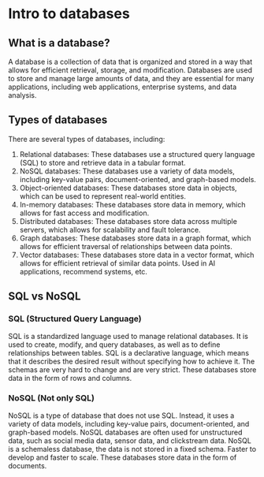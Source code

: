 # Intro to databases

## What is a database?

A database is a collection of data that is organized and stored in a way that allows for efficient retrieval, storage, and modification. Databases are used to store and manage large amounts of data, and they are essential for many applications, including web applications, enterprise systems, and data analysis.

## Types of databases

There are several types of databases, including:

1. Relational databases: These databases use a structured query language (SQL) to store and retrieve data in a tabular format.
2. NoSQL databases: These databases use a variety of data models, including key-value pairs, document-oriented, and graph-based models.
3. Object-oriented databases: These databases store data in objects, which can be used to represent real-world entities.
4. In-memory databases: These databases store data in memory, which allows for fast access and modification.
5. Distributed databases: These databases store data across multiple servers, which allows for scalability and fault tolerance.
6. Graph databases: These databases store data in a graph format, which allows for efficient traversal of relationships between data points.
7. Vector databases: These databases store data in a vector format, which allows for efficient retrieval of similar data points. Used in AI applications, recommend systems, etc.

## SQL vs NoSQL

### SQL (Structured Query Language)

SQL is a standardized language used to manage relational databases. It is used to create, modify, and query databases, as well as to define relationships between tables. SQL is a declarative language, which means that it describes the desired result without specifying how to achieve it. The schemas are very hard to change and are very strict. These databases store data in the form of rows and columns.

### NoSQL (Not only SQL)

NoSQL is a type of database that does not use SQL. Instead, it uses a variety of data models, including key-value pairs, document-oriented, and graph-based models. NoSQL databases are often used for unstructured data, such as social media data, sensor data, and clickstream data. NoSQL is a schemaless database, the data is not stored in a fixed schema. Faster to develop and faster to scale. These databases store data in the form of documents.

